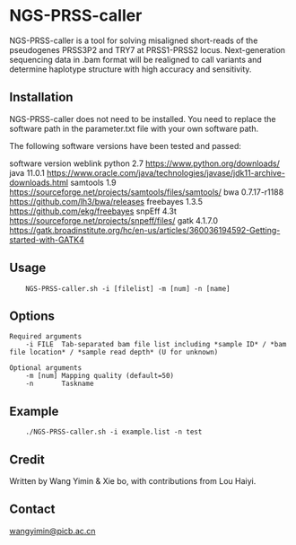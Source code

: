 # NGS-PRSS-caller

NGS-PRSS-caller is a tool for solving misaligned short-reads of the pseudogenes PRSS3P2 and TRY7 at PRSS1-PRSS2 locus. Next-generation sequencing data in .bam format will be realigned to call variants and determine haplotype structure with high accuracy and sensitivity.

## Installation

NGS-PRSS-caller does not need to be installed. You need to replace the software path in the parameter.txt file with your own software path.

The following software versions have been tested and passed:

software   version       weblink
python     2.7           https://www.python.org/downloads/
java       11.0.1        https://www.oracle.com/java/technologies/javase/jdk11-archive-downloads.html
samtools   1.9           https://sourceforge.net/projects/samtools/files/samtools/
bwa        0.7.17-r1188  https://github.com/lh3/bwa/releases
freebayes  1.3.5         https://github.com/ekg/freebayes
snpEff     4.3t          https://sourceforge.net/projects/snpeff/files/
gatk       4.1.7.0       https://gatk.broadinstitute.org/hc/en-us/articles/360036194592-Getting-started-with-GATK4

## Usage
```
    NGS-PRSS-caller.sh -i [filelist] -m [num] -n [name]
```

## Options
```
Required arguments
    -i FILE  Tab-separated bam file list including *sample ID* / *bam file location* / *sample read depth* (U for unknown)

Optional arguments
    -m [num] Mapping quality (default=50)
    -n       Taskname
```

## Example
```
    ./NGS-PRSS-caller.sh -i example.list -n test
```

## Credit

Written by Wang Yimin & Xie bo, with contributions from Lou Haiyi.

## Contact

wangyimin@picb.ac.cn

